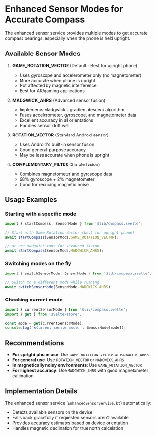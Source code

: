 # Enhanced Sensor Modes for Accurate Compass

The enhanced sensor service provides multiple modes to get accurate compass bearings, especially when the phone is held upright.

## Available Sensor Modes

1. **GAME_ROTATION_VECTOR** (Default - Best for upright phone)
   - Uses gyroscope and accelerometer only (no magnetometer)
   - More accurate when phone is upright
   - Not affected by magnetic interference
   - Best for AR/gaming applications

2. **MADGWICK_AHRS** (Advanced sensor fusion)
   - Implements Madgwick's gradient descent algorithm
   - Fuses accelerometer, gyroscope, and magnetometer data
   - Excellent accuracy in all orientations
   - Handles sensor drift well

3. **ROTATION_VECTOR** (Standard Android sensor)
   - Uses Android's built-in sensor fusion
   - Good general-purpose accuracy
   - May be less accurate when phone is upright

4. **COMPLEMENTARY_FILTER** (Simple fusion)
   - Combines magnetometer and gyroscope data
   - 98% gyroscope + 2% magnetometer
   - Good for reducing magnetic noise

## Usage Examples

### Starting with a specific mode

```typescript
import { startCompass, SensorMode } from '$lib/compass.svelte';

// Start with Game Rotation Vector (best for upright phone)
await startCompass(SensorMode.GAME_ROTATION_VECTOR);

// Or use Madgwick AHRS for advanced fusion
await startCompass(SensorMode.MADGWICK_AHRS);
```

### Switching modes on the fly

```typescript
import { switchSensorMode, SensorMode } from '$lib/compass.svelte';

// Switch to a different mode while running
await switchSensorMode(SensorMode.MADGWICK_AHRS);
```

### Checking current mode

```typescript
import { currentSensorMode } from '$lib/compass.svelte';
import { get } from 'svelte/store';

const mode = get(currentSensorMode);
console.log('🢄Current sensor mode:', SensorMode[mode]);
```

## Recommendations

- **For upright phone use**: Use `GAME_ROTATION_VECTOR` or `MADGWICK_AHRS`
- **For general use**: Use `ROTATION_VECTOR` or `MADGWICK_AHRS`
- **In magnetically noisy environments**: Use `GAME_ROTATION_VECTOR`
- **For highest accuracy**: Use `MADGWICK_AHRS` with good magnetometer calibration

## Implementation Details

The enhanced sensor service (`EnhancedSensorService.kt`) automatically:
- Detects available sensors on the device
- Falls back gracefully if requested sensors aren't available
- Provides accuracy estimates based on device orientation
- Handles magnetic declination for true north calculation